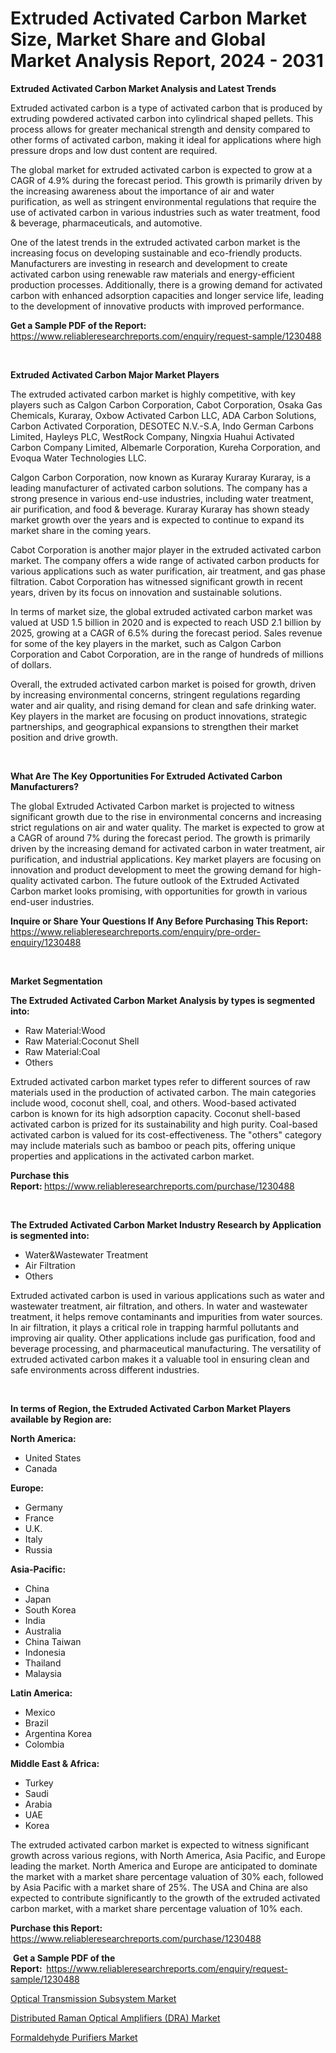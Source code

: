 <p><h1>Extruded Activated Carbon Market Size, Market Share and Global Market Analysis Report, 2024 - 2031</h1></p><p><strong>Extruded Activated Carbon Market Analysis and Latest Trends</strong></p>
<p><p>Extruded activated carbon is a type of activated carbon that is produced by extruding powdered activated carbon into cylindrical shaped pellets. This process allows for greater mechanical strength and density compared to other forms of activated carbon, making it ideal for applications where high pressure drops and low dust content are required.</p><p>The global market for extruded activated carbon is expected to grow at a CAGR of 4.9% during the forecast period. This growth is primarily driven by the increasing awareness about the importance of air and water purification, as well as stringent environmental regulations that require the use of activated carbon in various industries such as water treatment, food & beverage, pharmaceuticals, and automotive.</p><p>One of the latest trends in the extruded activated carbon market is the increasing focus on developing sustainable and eco-friendly products. Manufacturers are investing in research and development to create activated carbon using renewable raw materials and energy-efficient production processes. Additionally, there is a growing demand for activated carbon with enhanced adsorption capacities and longer service life, leading to the development of innovative products with improved performance.</p></p>
<p><strong>Get a Sample PDF of the Report:&nbsp;</strong> <a href="https://www.reliableresearchreports.com/enquiry/request-sample/1230488">https://www.reliableresearchreports.com/enquiry/request-sample/1230488</a></p>
<p>&nbsp;</p>
<p><strong>Extruded Activated Carbon Major Market Players</strong></p>
<p><p>The extruded activated carbon market is highly competitive, with key players such as Calgon Carbon Corporation, Cabot Corporation, Osaka Gas Chemicals, Kuraray, Oxbow Activated Carbon LLC, ADA Carbon Solutions, Carbon Activated Corporation, DESOTEC N.V.-S.A, Indo German Carbons Limited, Hayleys PLC, WestRock Company, Ningxia Huahui Activated Carbon Company Limited, Albemarle Corporation, Kureha Corporation, and Evoqua Water Technologies LLC.</p><p>Calgon Carbon Corporation, now known as Kuraray Kuraray Kuraray, is a leading manufacturer of activated carbon solutions. The company has a strong presence in various end-use industries, including water treatment, air purification, and food & beverage. Kuraray Kuraray has shown steady market growth over the years and is expected to continue to expand its market share in the coming years.</p><p>Cabot Corporation is another major player in the extruded activated carbon market. The company offers a wide range of activated carbon products for various applications such as water purification, air treatment, and gas phase filtration. Cabot Corporation has witnessed significant growth in recent years, driven by its focus on innovation and sustainable solutions.</p><p>In terms of market size, the global extruded activated carbon market was valued at USD 1.5 billion in 2020 and is expected to reach USD 2.1 billion by 2025, growing at a CAGR of 6.5% during the forecast period. Sales revenue for some of the key players in the market, such as Calgon Carbon Corporation and Cabot Corporation, are in the range of hundreds of millions of dollars.</p><p>Overall, the extruded activated carbon market is poised for growth, driven by increasing environmental concerns, stringent regulations regarding water and air quality, and rising demand for clean and safe drinking water. Key players in the market are focusing on product innovations, strategic partnerships, and geographical expansions to strengthen their market position and drive growth.</p></p>
<p>&nbsp;</p>
<p><strong>What Are The Key Opportunities For Extruded Activated Carbon Manufacturers?</strong></p>
<p><p>The global Extruded Activated Carbon market is projected to witness significant growth due to the rise in environmental concerns and increasing strict regulations on air and water quality. The market is expected to grow at a CAGR of around 7% during the forecast period. The growth is primarily driven by the increasing demand for activated carbon in water treatment, air purification, and industrial applications. Key market players are focusing on innovation and product development to meet the growing demand for high-quality activated carbon. The future outlook of the Extruded Activated Carbon market looks promising, with opportunities for growth in various end-user industries.</p></p>
<p><strong>Inquire or Share Your Questions If Any Before Purchasing This Report:</strong> <a href="https://www.reliableresearchreports.com/enquiry/pre-order-enquiry/1230488">https://www.reliableresearchreports.com/enquiry/pre-order-enquiry/1230488</a></p>
<p>&nbsp;</p>
<p><strong>Market Segmentation</strong></p>
<p><strong>The Extruded Activated Carbon Market Analysis by types is segmented into:</strong></p>
<p><ul><li>Raw Material:Wood</li><li>Raw Material:Coconut Shell</li><li>Raw Material:Coal</li><li>Others</li></ul></p>
<p><p>Extruded activated carbon market types refer to different sources of raw materials used in the production of activated carbon. The main categories include wood, coconut shell, coal, and others. Wood-based activated carbon is known for its high adsorption capacity. Coconut shell-based activated carbon is prized for its sustainability and high purity. Coal-based activated carbon is valued for its cost-effectiveness. The "others" category may include materials such as bamboo or peach pits, offering unique properties and applications in the activated carbon market.</p></p>
<p><strong>Purchase this Report:&nbsp;</strong><a href="https://www.reliableresearchreports.com/purchase/1230488">https://www.reliableresearchreports.com/purchase/1230488</a></p>
<p>&nbsp;</p>
<p><strong>The Extruded Activated Carbon Market Industry Research by Application is segmented into:</strong></p>
<p><ul><li>Water&Wastewater Treatment</li><li>Air Filtration</li><li>Others</li></ul></p>
<p><p>Extruded activated carbon is used in various applications such as water and wastewater treatment, air filtration, and others. In water and wastewater treatment, it helps remove contaminants and impurities from water sources. In air filtration, it plays a critical role in trapping harmful pollutants and improving air quality. Other applications include gas purification, food and beverage processing, and pharmaceutical manufacturing. The versatility of extruded activated carbon makes it a valuable tool in ensuring clean and safe environments across different industries.</p></p>
<p>&nbsp;</p>
<p><strong>In terms of Region, the Extruded Activated Carbon Market Players available by Region are:</strong></p>
<p>
    <p> <strong> North America: </strong>
        <ul>
            <li>United States</li>
            <li>Canada</li>
        </ul>
        </p> 
    <p> <strong> Europe: </strong>
        <ul>
            <li>Germany</li>
            <li>France</li>
            <li>U.K.</li>
            <li>Italy</li>
            <li>Russia</li>
        </ul>
        </p> 
    <p> <strong> Asia-Pacific: </strong>
        <ul>
            <li>China</li>
            <li>Japan</li>
            <li>South Korea</li>
            <li>India</li>
            <li>Australia</li>
            <li>China Taiwan</li>
            <li>Indonesia</li>
            <li>Thailand</li>
            <li>Malaysia</li>
        </ul>
        </p> 
    <p> <strong> Latin America: </strong>
        <ul>
            <li>Mexico</li>
            <li>Brazil</li>
            <li>Argentina Korea</li>
            <li>Colombia</li>
        </ul>
        </p> 
    <p> <strong> Middle East & Africa: </strong>
        <ul>
            <li>Turkey</li>
            <li>Saudi</li>
            <li>Arabia</li>
            <li>UAE</li>
            <li>Korea</li>
        </ul>
    </p>
    </p>
<p><p>The extruded activated carbon market is expected to witness significant growth across various regions, with North America, Asia Pacific, and Europe leading the market. North America and Europe are anticipated to dominate the market with a market share percentage valuation of 30% each, followed by Asia Pacific with a market share of 25%. The USA and China are also expected to contribute significantly to the growth of the extruded activated carbon market, with a market share percentage valuation of 10% each.</p></p>
<p><strong>Purchase this Report: </strong><a href="https://www.reliableresearchreports.com/purchase/1230488">https://www.reliableresearchreports.com/purchase/1230488</a></p>
<p>&nbsp;<strong>Get a Sample PDF of the Report:&nbsp;&nbsp;</strong><a href="https://www.reliableresearchreports.com/enquiry/request-sample/1230488">https://www.reliableresearchreports.com/enquiry/request-sample/1230488</a></p>
<p><strong></strong></p>
<p><p><a href="https://view.publitas.com/reportprime-1/optical-transmission-subsystem-market-furnish-information-about-market-size-market-share-market-dynamics-and-projections-spanning-from-2023-to-2030/">Optical Transmission Subsystem Market</a></p><p><a href="https://view.publitas.com/reportprime-1/distributed-raman-optical-amplifiers-dra-market-insights-market-players-and-forecast-till-2030/">Distributed Raman Optical Amplifiers (DRA) Market</a></p><p><a href="https://view.publitas.com/reportprime-1/formaldehyde-purifiers-market-size-growing-and-forecasted-for-period-from-2023-2030-and-provides-complete-market-analysis-of-this-market/">Formaldehyde Purifiers Market</a></p></p>